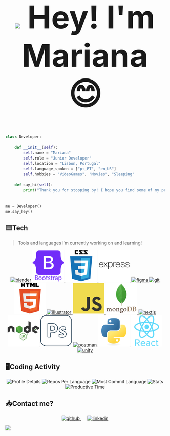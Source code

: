 <h1 align="center" id="mfilipa97-title" style="font-size: 100px; text-decoration: none;"> <img src="https://media.giphy.com/media/hvRJCLFzcasrR4ia7z/giphy.gif" width="40"> Hey! I'm Mariana 😊 </h1>

```python
class Developer:

    def __init__(self):
        self.name = "Mariana"
        self.role = "Junior Developer"
        self.location = "Lisbon, Portugal"
        self.language_spoken = ["pt_PT", "en_US"]
        self.hobbies = "VideoGames", "Movies", "Sleeping"

    def say_hi(self):
        print("Thank you for stopping by! I hope you find some of my projects captivating or enjoyable.")


me = Developer()
me.say_hey()
```
<h2 align="left" id="mari-tech">⌨️Tech</h2>

>  Tools and languages I'm currently working on and learning!
<p align="center"> 
  <a href="https://www.blender.org/" target="_blank" rel="noreferrer"> 
    <img src="https://download.blender.org/branding/community/blender_community_badge_white.svg" alt="blender" width="100" height="100"/> 
  </a> 
  <a href="https://getbootstrap.com" target="_blank" rel="noreferrer"> 
    <img src="https://raw.githubusercontent.com/devicons/devicon/master/icons/bootstrap/bootstrap-plain-wordmark.svg" alt="bootstrap" width="100" height="100"/> 
  </a> 
  <a href="https://www.w3schools.com/css/" target="_blank" rel="noreferrer"> 
    <img src="https://raw.githubusercontent.com/devicons/devicon/master/icons/css3/css3-original-wordmark.svg" alt="css3" width="100" height="100"/> 
  </a> 
  <a href="https://expressjs.com" target="_blank" rel="noreferrer"> 
    <img src="https://raw.githubusercontent.com/devicons/devicon/master/icons/express/express-original-wordmark.svg" alt="express" width="100" height="100"/> 
  </a> 
  <a href="https://www.figma.com/" target="_blank" rel="noreferrer"> 
    <img src="https://www.vectorlogo.zone/logos/figma/figma-icon.svg" alt="figma" width="100" height="100"/> 
  </a> 
  <a href="https://git-scm.com/" target="_blank" rel="noreferrer"> 
    <img src="https://www.vectorlogo.zone/logos/git-scm/git-scm-icon.svg" alt="git" width="100" height="100"/> 
  </a> 
  <a href="https://www.w3.org/html/" target="_blank" rel="noreferrer"> 
    <img src="https://raw.githubusercontent.com/devicons/devicon/master/icons/html5/html5-original-wordmark.svg" alt="html5" width="100" height="100"/> 
  </a> 
  <a href="https://www.adobe.com/in/products/illustrator.html" target="_blank" rel="noreferrer"> 
    <img src="https://www.vectorlogo.zone/logos/adobe_illustrator/adobe_illustrator-icon.svg" alt="illustrator" width="100" height="100"/> 
  </a> 
  <a href="https://developer.mozilla.org/en-US/docs/Web/JavaScript" target="_blank" rel="noreferrer"> 
    <img src="https://raw.githubusercontent.com/devicons/devicon/master/icons/javascript/javascript-original.svg" alt="javascript" width="100" height="100"/> 
  </a> 
  <a href="https://www.mongodb.com/" target="_blank" rel="noreferrer"> 
    <img src="https://raw.githubusercontent.com/devicons/devicon/master/icons/mongodb/mongodb-original-wordmark.svg" alt="mongodb" width="100" height="100"/> 
  </a> 
  <a href="https://nextjs.org/" target="_blank" rel="noreferrer"> 
    <img src="https://cdn.worldvectorlogo.com/logos/nextjs-2.svg" alt="nextjs" width="100" height="100"/> 
  </a> 
  <a href="https://nodejs.org" target="_blank" rel="noreferrer"> 
    <img src="https://raw.githubusercontent.com/devicons/devicon/master/icons/nodejs/nodejs-original-wordmark.svg" alt="nodejs" width="100" height="100"/> 
  </a> 
  <a href="https://www.photoshop.com/en" target="_blank" rel="noreferrer"> 
    <img src="https://raw.githubusercontent.com/devicons/devicon/master/icons/photoshop/photoshop-line.svg" alt="photoshop" width="100" height="100"/> 
  </a> 
  <a href="https://postman.com" target="_blank" rel="noreferrer"> 
    <img src="https://www.vectorlogo.zone/logos/getpostman/getpostman-icon.svg" alt="postman" width="100" height="100"/> 
  </a> 
  <a href="https://www.python.org" target="_blank" rel="noreferrer"> 
    <img src="https://raw.githubusercontent.com/devicons/devicon/master/icons/python/python-original.svg" alt="python" width="100" height="100"/> 
  </a> 
  <a href="https://reactjs.org/" target="_blank" rel="noreferrer"> 
    <img src="https://raw.githubusercontent.com/devicons/devicon/master/icons/react/react-original-wordmark.svg" alt="react" width="100" height="100"/> 
  </a> 
  <a href="https://unity.com/" target="_blank" rel="noreferrer"> 
    <img src="https://www.vectorlogo.zone/logos/unity3d/unity3d-icon.svg" alt="unity" width="100" height="100"/> 
  </a> 
</p>




<p align="left">





<h2 align="left">🖥️Coding Activity</h2>
<p align="center" style="text-align: center;">
  <img src="http://github-profile-summary-cards.vercel.app/api/cards/profile-details?username=mfilipa97&theme=aura_dark" alt="Profile Details"/>
  <img src="http://github-profile-summary-cards.vercel.app/api/cards/repos-per-language?username=mfilipa97&theme=aura_dark" alt="Repos Per Language"/>
  <img src="http://github-profile-summary-cards.vercel.app/api/cards/most-commit-language?username=mfilipa97&theme=aura_dark" alt="Most Commit Language"/>
  <img src="http://github-profile-summary-cards.vercel.app/api/cards/stats?username=mfilipa97&theme=aura_dark" alt="Stats"/>
  <img src="http://github-profile-summary-cards.vercel.app/api/cards/productive-time?username=mfilipa97&theme=aura_dark&utcOffset=8" alt="Productive Time"/>
</p>
<h2 align="left">📥Contact me?</h2>

<p align="center">
  <a href="https://github.com/mfilipa97" target="_blank" rel="noreferrer" style="margin-right: 20px;"> 
    <img src='https://cdn.jsdelivr.net/npm/simple-icons@3.0.1/icons/github.svg' alt='github' height='100'>
  </a> 
  <a href="https://www.linkedin.com/in/mfilipa97/" target="_blank" rel="noreferrer"> 
    <img src='https://cdn.jsdelivr.net/npm/simple-icons@3.0.1/icons/linkedin.svg' alt='linkedin' height='100'> 
  </a>
</p>


[linkedin]: www.linkedin.com/in/mfilipa97 "Mariana's LinkedIn"
[github]: https://github.com/mfilipa97/ "My github"

![](https://komarev.com/ghpvc/?username=mfpm97&color=ff69b4)
